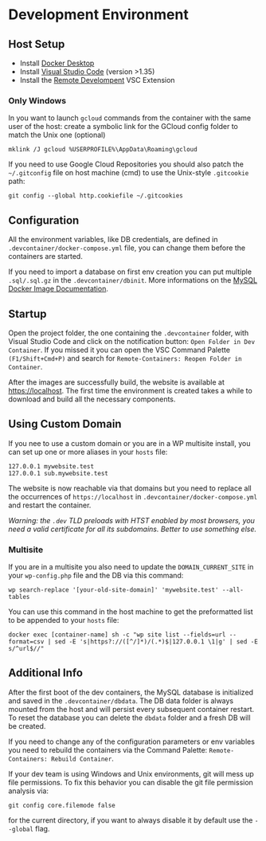 # Development Environment

## Host Setup

* Install [Docker Desktop](https://www.docker.com/products/docker-desktop)
* Install [Visual Studio Code](https://code.visualstudio.com/) (version >1.35)
* Install the [Remote Develompent](https://marketplace.visualstudio.com/items?itemName=ms-vscode-remote.vscode-remote-extensionpack) VSC Extension

### Only Windows

In you want to launch `gcloud` commands from the container with the same user of the host: create a symbolic link for the GCloud config folder to match the Unix one (optional)
```
mklink /J gcloud %USERPROFILE%\AppData\Roaming\gcloud
```
If you need to use Google Cloud Repositories you should also patch the `~/.gitconfig` file on host machine (cmd) to use the Unix-style `.gitcookie` path:
```
git config --global http.cookiefile ~/.gitcookies
```


## Configuration

All the environment variables, like DB credentials, are defined in `.devcontainer/docker-compose.yml` file, you can change them before the containers are started.

If you need to import a database on first env creation you can put multiple `.sql/.sql.gz` in the `.devcontainer/dbinit`. More informations on the [MySQL Docker Image Documentation](https://hub.docker.com/_/mysql#initializing-a-fresh-instance).

## Startup

Open the project folder, the one containing the `.devcontainer` folder, with Visual Studio Code and click on the notification button: `Open Folder in Dev Container`. If you missed it you can open the VSC Command Palette `(F1/Shift+Cmd+P)` and search for `Remote-Containers: Reopen Folder in Container`.

After the images are successfully build, the website is available at [https://localhost](https://localhost). The first time the environment is created takes a while to download and build all the necessary components.

## Using Custom Domain

If you nee to use a custom domain or you are in a WP multisite install, you can set up one or more aliases in your `hosts` file: 
```
127.0.0.1 mywebsite.test
127.0.0.1 sub.mywebsite.test
```
The website is now reachable via that domains but you need to replace all the occurrences of `https://localhost` in `.devcontainer/docker-compose.yml` and restart the container. 

*Warning: the `.dev` TLD preloads with HTST enabled by most browsers, you need a valid certificate for all its subdomains. Better to use something else.*

### Multisite

If you are in a multisite you also need to update the `DOMAIN_CURRENT_SITE` in your `wp-config.php` file and the DB via this command:
```
wp search-replace '[your-old-site-domain]' 'mywebsite.test' --all-tables
```
You can use this command in the host machine to get the preformatted list to be appended to your `hosts` file:

```
docker exec [container-name] sh -c "wp site list --fields=url --format=csv | sed -E 's|https?://([^/]*)/(.*)$|127.0.0.1 \1|g' | sed -E s/^url$//"
```

## Additional Info

After the first boot of the dev containers, the MySQL database is initialized and saved in the `.devcontainer/dbdata`. The DB data folder is always mounted from the host and will persist every subsequent container restart. To reset the database you can delete the `dbdata` folder and a fresh DB will be created.

If you need to change any of the configuration parameters or env variables you need to rebuild the containers via the Command Palette: `Remote-Containers: Rebuild Container`.

If your dev team is using Windows and Unix environments, git will mess up file permissions. To fix this behavior you can disable the git file permission analysis via:
```
git config core.filemode false
```
for the current directory, if you want to always disable it by default use the `--global` flag.